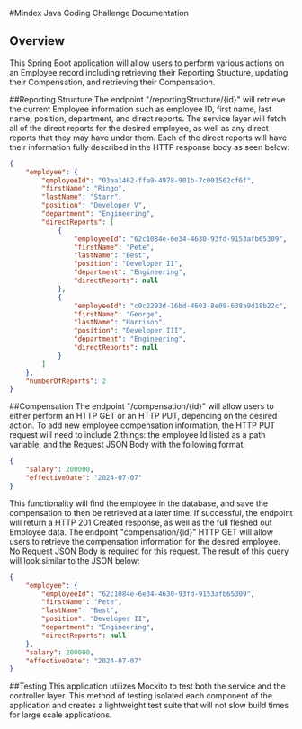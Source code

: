 #Mindex Java Coding Challenge Documentation
## Overview

This Spring Boot application will allow users to perform various actions on an Employee record including retrieving their Reporting Structure, updating their Compensation, and retrieving their Compensation.

##Reporting Structure
The endpoint "/reportingStructure/{id}" will retrieve the current Employee information such as employee ID, first name, last name, position, department, and direct reports. The service layer will fetch all of the direct reports for the desired employee, as well as any direct reports that they may have under them. Each of the direct reports will have their information fully described in the HTTP response body as seen below:
```json
{
    "employee": {
        "employeeId": "03aa1462-ffa9-4978-901b-7c001562cf6f",
        "firstName": "Ringo",
        "lastName": "Starr",
        "position": "Developer V",
        "department": "Engineering",
        "directReports": [
            {
                "employeeId": "62c1084e-6e34-4630-93fd-9153afb65309",
                "firstName": "Pete",
                "lastName": "Best",
                "position": "Developer II",
                "department": "Engineering",
                "directReports": null
            },
            {
                "employeeId": "c0c2293d-16bd-4603-8e08-638a9d18b22c",
                "firstName": "George",
                "lastName": "Harrison",
                "position": "Developer III",
                "department": "Engineering",
                "directReports": null
            }
        ]
    },
    "numberOfReports": 2
}
```

##Compensation
The endpoint "/compensation/{id}" will allow users to either perform an HTTP GET or an HTTP PUT, depending on the desired action.
To add new employee compensation information, the HTTP PUT request will need to include 2 things: the employee Id listed as a path variable, and the Request JSON Body with the following format:
```json
{
    "salary": 200000,
    "effectiveDate": "2024-07-07"
}
```
This functionality will find the employee in the database, and save the compensation to then be retrieved at a later time.
If successful, the endpoint will return a HTTP 201 Created response, as well as the full fleshed out Employee data.
The endpoint "compensation/{id}" HTTP GET will allow users to retrieve the compensation information for the desired employee. No Request JSON Body is required for this request. The result of this query will look similar to the JSON below:
```json
{
    "employee": {
        "employeeId": "62c1084e-6e34-4630-93fd-9153afb65309",
        "firstName": "Pete",
        "lastName": "Best",
        "position": "Developer II",
        "department": "Engineering",
        "directReports": null
    },
    "salary": 200000,
    "effectiveDate": "2024-07-07"
}
```

##Testing
This application utilizes Mockito to test both the service and the controller layer. This method of testing isolated each component of the application and creates a lightweight test suite that will not slow build times for large scale applications.